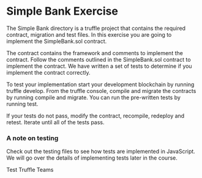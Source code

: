 # Simple Bank Exercise

The Simple Bank directory is a truffle project that contains the required contract, migration and test files. In this exercise you are going to implement the SimpleBank.sol contract.

The contract contains the framework and comments to implement the contract. Follow the comments outlined in the SimpleBank.sol contract to implement the contract. We have written a set of tests to determine if you implement the contract correctly. 

To test your implementation start your development blockchain by running truffle develop. From the truffle console, compile and migrate the contracts by running compile and migrate. You can run the pre-written tests by running test.

If your tests do not pass, modify the contract, recompile, redeploy and retest. Iterate until all of the tests pass.


### A note on testing

Check out the testing files to see how tests are implemented in JavaScript. We will go over the details of implementing tests later in the course.

Test Truffle Teams 
